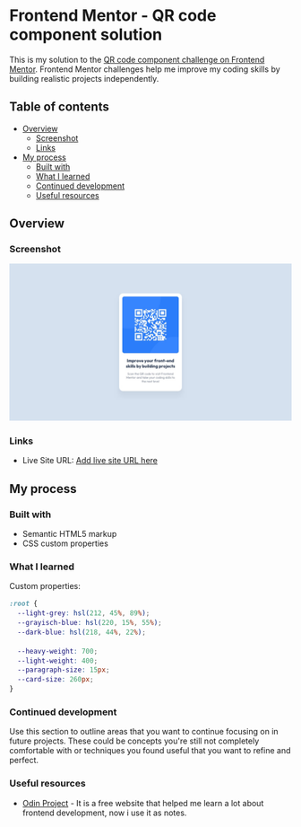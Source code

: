 # Frontend Mentor - QR code component solution

This is my solution to the [QR code component challenge on Frontend Mentor](https://www.frontendmentor.io/challenges/qr-code-component-iux_sIO_H). Frontend Mentor challenges help me improve my coding skills by building realistic projects independently. 

## Table of contents

- [Overview](#overview)
  - [Screenshot](#screenshot)
  - [Links](#links)
- [My process](#my-process)
  - [Built with](#built-with)
  - [What I learned](#what-i-learned)
  - [Continued development](#continued-development)
  - [Useful resources](#useful-resources)


## Overview

### Screenshot

![](./design/desktop-design.jpg)

### Links

- Live Site URL: [Add live site URL here](https://qr-code-ltg7.onrender.com)

## My process

### Built with

- Semantic HTML5 markup
- CSS custom properties


### What I learned

Custom properties:

```css
:root {
  --light-grey: hsl(212, 45%, 89%);
  --grayisch-blue: hsl(220, 15%, 55%);
  --dark-blue: hsl(218, 44%, 22%);

  --heavy-weight: 700;
  --light-weight: 400;
  --paragraph-size: 15px;
  --card-size: 260px;
}
```


### Continued development

Use this section to outline areas that you want to continue focusing on in future projects. These could be concepts you're still not completely comfortable with or techniques you found useful that you want to refine and perfect.

### Useful resources

- [Odin Project](https://www.theodinproject.com/) - It is a free website that helped me learn a lot about frontend development, now i use it as notes.



